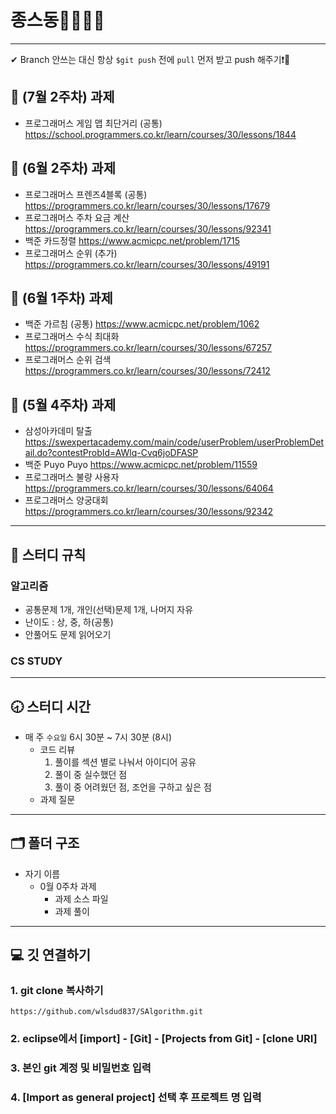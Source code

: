 # 종스동👨‍💻👩‍💻
---

✔ Branch 안쓰는 대신 항상 `$git push` 전에 `pull` 먼저 받고 push 해주기❗🤙

## :page_facing_up: (7월 2주차) 과제 
* 프로그래머스 게임 맵 최단거리 (공통) https://school.programmers.co.kr/learn/courses/30/lessons/1844

## :page_facing_up: (6월 2주차) 과제 
* 프로그래머스 프렌즈4블록 (공통) https://programmers.co.kr/learn/courses/30/lessons/17679
* 프로그래머스 주차 요금 계산 https://programmers.co.kr/learn/courses/30/lessons/92341
* 백준 카드정렬 https://www.acmicpc.net/problem/1715
* 프로그래머스 순위 (추가) https://programmers.co.kr/learn/courses/30/lessons/49191

## :page_facing_up:  (6월 1주차) 과제 
* 백준 가르침 (공통) https://www.acmicpc.net/problem/1062
* 프로그래머스 수식 최대화 https://programmers.co.kr/learn/courses/30/lessons/67257
* 프로그래머스 순위 검색 https://programmers.co.kr/learn/courses/30/lessons/72412

## :page_facing_up:  (5월 4주차) 과제
* 삼성아카데미 탈출 https://swexpertacademy.com/main/code/userProblem/userProblemDetail.do?contestProbId=AWlq-Cvq6joDFASP
* 백준 Puyo Puyo https://www.acmicpc.net/problem/11559
* 프로그래머스 불량 사용자 https://programmers.co.kr/learn/courses/30/lessons/64064
* 프로그래머스 양궁대회 https://programmers.co.kr/learn/courses/30/lessons/92342

---

## :closed_book: 스터디 규칙
### 알고리즘
- 공통문제 1개, 개인(선택)문제 1개, 나머지 자유
- 난이도 : 상, 중, 하(공통)
- 안풀어도 문제 읽어오기
### CS STUDY

---

## :clock830: 스터디 시간
- 매 주 `수요일` 6시 30분 ~ 7시 30분 (8시)
  - 코드 리뷰
    1. 풀이를 섹션 별로 나눠서 아이디어 공유
    2. 풀이 중 실수했던 점
    3. 풀이 중 어려웠던 점, 조언을 구하고 싶은 점
  - 과제 질문

---

## 🗂 폴더 구조
* 자기 이름
	* 0월 0주차 과제
		* 과제 소스 파일
		* 과제 풀이
	

---
## :computer: 깃 연결하기

### 1. git clone 복사하기
```
https://github.com/wlsdud837/SAlgorithm.git
```
### 2. eclipse에서 [import] - [Git] - [Projects from Git] - [clone URI]
### 3. 본인 git 계정 및 비밀번호 입력
### 4. [Import as general project] 선택 후 프로젝트 명 입력

 
